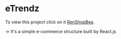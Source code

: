 # eTrendz

To view this project click on it [RenShopBee](https://renoshop-bee.netlify.app/).

-> It's a simple e-commerce structure built by React.js
